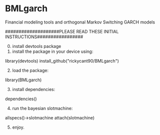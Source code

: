 # BMLgarch
Financial modeling tools and orthogonal Markov Switching GARCH models


####################PLEASE READ THESE INITIAL INSTRUCTIONS#################

0) install devtools package
1) install the package in your device using:

library(devtools)
install_github("rickycant90/BMLgarch")

2) load the package:

library(BMLgarch)

3) install dependencies:

dependencies()

4) run the bayesian slotmachine:

allspecs()->slotmachine
attach(slotmachine)

5) enjoy.
